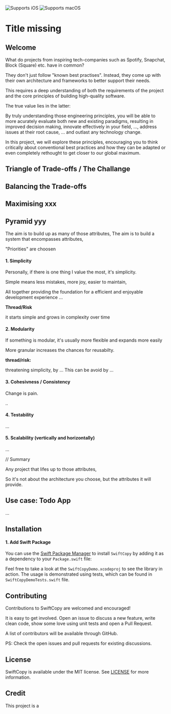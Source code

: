 ![Supports iOS](https://img.shields.io/badge/iOS-Supported-blue.svg)
![Supports macOS](https://img.shields.io/badge/macOS-Supported-blue.svg)

# Title missing

## Welcome

What do projects from inspiring tech-companies such as Spotify, Snapchat, Block (Square) etc. have in common?

They don't just follow "known best practises". Instead, they come up with their own architecture and frameworks to better support their needs.

This requires a deep understanding of both the requirements of the project and the core principles of building high-quality software. 

The true value lies in the latter:

By truly understanding those engineering principles, you will be able to more acurately evaluate both new and existing paradigms, resulting in improved decision making, 
innovate effectively in your field, ...,
address issues at their root cause, ... and outlast any technology change. 

In this project, we will explore these principles, encouraging you to think critically about conventional best practices and how they can be adapted or even completely rethought to get closer to our global maximum.

## Triangle of Trade-offs / The Challange
## Balancing the Trade-offs
## Maximising xxx
## Pyramid yyy

The aim is to build up as many of those attributes, 
The aim is to build a system that encompasses attributes,

"Priorities" are choosen

#### 1. Simplicity

Personally, if there is one thing I value the most, it's  simplicity.

Simple means less mistakes, more joy, easier to maintain, 

All together providing the foundation for a efficient and enjoyable development experience ...

**Thread/Risk**

it starts simple and grows in complexity over time

#### 2. Modularity

If something is modular, it's usually more flexible and expands more easily

More granular increases the chances for reusabilty.

**thread/risk:**

 threatening simplicity, by ... This can be avoid by ...


#### 3. Cohesivness / Consistency
 
Change is pain.

..

#### 4. Testability

...

#### 5. Scalability (vertically and horizontally)

...

// Summary

Any project that lifes up to those attributes, 

So it's not about the architecture you choose, but the attributes it will provide.

## Use case: Todo App

...

## Installation

#### 1. Add Swift Package
You can use the [Swift Package Manager](https://swift.org/package-manager/) to install `SwiftCopy` by adding it as a dependency to your `Package.swift` file:

Feel free to take a look at the `SwiftCopyDemo.xcodeproj` to see the library in action. The usage is demonstrated using tests, which can be found in `SwiftCopyDemoTests.swift` file.

## Contributing

Contributions to SwiftCopy are welcomed and encouraged!

It is easy to get involved. Open an issue to discuss a new feature, write clean code, show some love using unit tests and open a Pull Request.

A list of contributors will be available through GitHub.

PS: Check the open issues and pull requests for existing discussions.

## License

SwiftCopy is available under the MIT license. See [LICENSE](https://github.com/davidscheutz/SwiftCopy/blob/master/LICENSE) for more information.

## Credit

This project is a 
